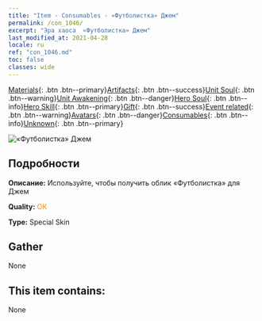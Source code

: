 ```yaml
---
title: "Item - Consumables - «Футболистка» Джем"
permalink: /con_1046/
excerpt: "Эра хаоса  «Футболистка» Джем"
last_modified_at: 2021-04-28
locale: ru
ref: "con_1046.md"
toc: false
classes: wide
---
```

 [Materials](/ItemsRU/){: .btn .btn--primary}[Artifacts](/ItemsRU/Artifacts/){: .btn .btn--success}[Unit Soul](/ItemsRU/UnitSoul/){: .btn .btn--warning}[Unit Awakening](/ItemsRU/UnitAwakening/){: .btn .btn--danger}[Hero Soul](/ItemsRU/HeroSoul/){: .btn .btn--info}[Hero Skill](/ItemsRU/HeroSkill/){: .btn .btn--primary}[Gift](/ItemsRU/Gift/){: .btn .btn--success}[Event related](/ItemsRU/Events/){: .btn .btn--warning}[Avatars](/ItemsRU/Avatars/){: .btn .btn--danger}[Consumables](/ItemsRU/Consumables/){: .btn .btn--info}[Unknown](/ItemsRU/Unknown/){: .btn .btn--primary}

 ![«Футболистка» Джем](/images/h/h_Gem3.jpg)

## Подробности
 **Описание:** Используйте, чтобы получить облик «Футболистка» для Джем

 **Quality:** <span style="color: #FF8C00">OK</span>

 **Type:** Special Skin

## Gather

  None

## This item contains:

  None

